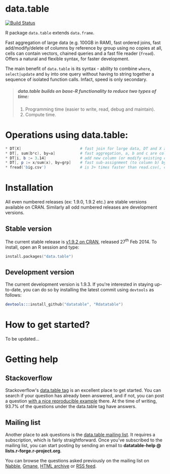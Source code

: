 # data.table

[![Build Status](https://travis-ci.org/Rdatatable/datatable.svg?branch=master)](https://travis-ci.org/Rdatatable/datatable)

R package `data.table` extends `data.frame`.

Fast aggregation of large data (e.g. 100GB in RAM), fast ordered joins, fast add/modify/delete of columns by reference by group using no copies at all, cells can contain vectors, chained queries and a fast file reader (`fread`). Offers a natural and flexible syntax, for faster development.

The main benefit of `data.table` is its syntax - ability to combine `where`, `select|update` and `by` into one query without having to string together a sequence of isolated function calls. Infact, speed is only secondary. 

> #####  data.table builds on base-R functionality to reduce two types of time:
> 1) Programming time (easier to write, read, debug and maintain).  
> 2) Compute time.  

# Operations using data.table:

```S
* DT[X]                          # fast join for large data, DT and X are data.tables.
* DT[, sum(b*c), by=a]           # fast aggregation, a, b and c are column names
* DT[i, b := 3.14]               # add new column (or modify existing column) by reference
* DT[, p := x/sum(x), by=grp]    # fast sub-assignment (to column b) by reference.
* fread('big.csv')               # is 3+ times faster than read.csv(, colClasses, nrow, etc).
```
# Installation

All even numbered releases (ex: 1.9.0, 1.9.2 etc.) are stable versions available on CRAN. Similarly all odd numbered releases are development versions.

## Stable version

The current stable release is [v1.9.2 on CRAN](http://cran.r-project.org/web/packages/data.table/index.html), released 27<sup>th</sup> Feb 2014. To install, open an R session and type:

```S
install.packages("data.table")
```

## Development version

The current development version is 1.9.3. If you're interested in staying up-to-date, you can do so by installing the latest commit using `devtools` as follows:

```S
devtools:::install_github("datatable", "Rdatatable")
```

# How to get started?

To be updated...

# Getting help

## Stackoverflow

Stackoverflow's [data.table tag](http://stackoverflow.com/questions/tagged/r+data.table) is an excellent place to get started. You can search if your question has already been answered, and if not, you can post a question [with a nice reproducible example](http://stackoverflow.com/questions/5963269/how-to-make-a-great-r-reproducible-example) there. At the time of writing, 93.7% of the questions under the data.table tag have answers.

## Mailing list

Another place to ask questions is the [data.table mailing list](https://r-forge.r-project.org/mail/?group_id=240). It requires a subscription, which is fairly straightforward. Once you've subscribed to the mailing list, you can start posting by sending an email to **datatable-help @ lists.r-forge.r-project.org**.

You can browse the questions asked previously on the mailing list on [Nabble](http://r.789695.n4.nabble.com/datatable-help-f2315188.html), [Gmane](http://dir.gmane.org/gmane.comp.lang.r.datatable), [HTML archive](http://lists.r-forge.r-project.org/pipermail/datatable-help) or [RSS feed](http://rss.gmane.org/gmane.comp.lang.r.datatable).

